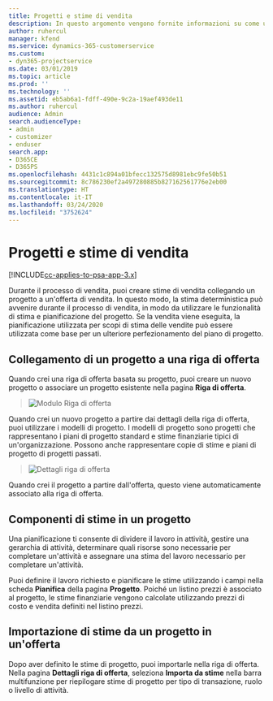 ```yaml
---
title: Progetti e stime di vendita
description: In questo argomento vengono fornite informazioni su come utilizzare la pianificazione e le stime nel processo di vendita.
author: ruhercul
manager: kfend
ms.service: dynamics-365-customerservice
ms.custom:
- dyn365-projectservice
ms.date: 03/01/2019
ms.topic: article
ms.prod: ''
ms.technology: ''
ms.assetid: eb5ab6a1-fdff-490e-9c2a-19aef493de11
ms.author: ruhercul
audience: Admin
search.audienceType:
- admin
- customizer
- enduser
search.app:
- D365CE
- D365PS
ms.openlocfilehash: 4431c1c894a01bfecc132575d8981ebc9fe50b51
ms.sourcegitcommit: 8c786230ef2a497280885b827162561776e2eb00
ms.translationtype: HT
ms.contentlocale: it-IT
ms.lasthandoff: 03/24/2020
ms.locfileid: "3752624"
---
```

# <a name="sales-estimates-and-projects"></a>Progetti e stime di vendita

[!INCLUDE[cc-applies-to-psa-app-3.x](../includes/cc-applies-to-psa-app-3x.md)]

Durante il processo di vendita, puoi creare stime di vendita collegando un progetto a un'offerta di vendita. In questo modo, la stima deterministica può avvenire durante il processo di vendita, in modo da utilizzare le funzionalità di stima e pianificazione del progetto. Se la vendita viene eseguita, la pianificazione utilizzata per scopi di stima delle vendite può essere utilizzata come base per un ulteriore perfezionamento del piano di progetto.

## <a name="linking-a-project-to-a-quote-line"></a>Collegamento di un progetto a una riga di offerta

Quando crei una riga di offerta basata su progetto, puoi creare un nuovo progetto o associare un progetto esistente nella pagina **Riga di offerta**. 

> ![Modulo Riga di offerta](media/project-8.png)
 
Quando crei un nuovo progetto a partire dai dettagli della riga di offerta, puoi utilizzare i modelli di progetto. I modelli di progetto sono progetti che rappresentano i piani di progetto standard e stime finanziarie tipici di un'organizzazione. Possono anche rappresentare copie di stime e piani di progetto di progetti passati.

> ![Dettagli riga di offerta](media/project-9.png)
  
Quando crei il progetto a partire dall'offerta, questo viene automaticamente associato alla riga di offerta.

## <a name="components-of-estimates-in-a-project"></a>Componenti di stime in un progetto

Una pianificazione ti consente di dividere il lavoro in attività, gestire una gerarchia di attività, determinare quali risorse sono necessarie per completare un'attività e assegnare una stima del lavoro necessario per completare un'attività.

Puoi definire il lavoro richiesto e pianificare le stime utilizzando i campi nella scheda **Pianifica** della pagina **Progetto**. Poiché un listino prezzi è associato al progetto, le stime finanziarie vengono calcolate utilizzando prezzi di costo e vendita definiti nel listino prezzi.

## <a name="importing-estimates-from-a-project-into-a-quote"></a>Importazione di stime da un progetto in un'offerta

Dopo aver definito le stime di progetto, puoi importarle nella riga di offerta. Nella pagina **Dettagli riga di offerta**, seleziona **Importa da stime** nella barra multifunzione per riepilogare stime di progetto per tipo di transazione, ruolo o livello di attività.
